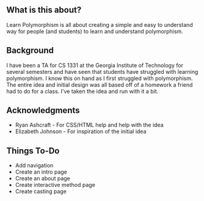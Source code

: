 ## What is this about?
Learn Polymorphism is all about creating a simple and easy to understand way for people (and students) to learn and understand polymorphism.

## Background
I have been a TA for CS 1331 at the Georgia Institute of Technology for several semesters and have seen that students have struggled with learning polymorphism. I know this on hand as I first struggled with polymorphism. The entire idea and initial design was all based off of a homework a friend had to do for a class. I've taken the idea and run with it a bit.

## Acknowledgments
* Ryan Ashcraft - For CSS/HTML help and help with the idea
* Elizabeth Johnson - For inspiration of the initial idea

## Things To-Do
* Add navigation
* Create an intro page
* Create an about page
* Create interactive method page
* Create casting page